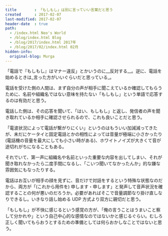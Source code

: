 ```yaml
---
title        : 「もしもし」は別に言っていい言葉だと思う
created      : 2017-02-07
last-modified: 2017-02-07
header-date  : true
path:
  - /index.html Neo's World
  - /blog/index.html Blog
  - /blog/2017/index.html 2017年
  - /blog/2017/02/index.html 02月
hidden-info:
  original-blog: Murga
---
```


「電話で『もしもし』はマナー違反」とかいうのに__反対する__。逆に、電話を始めるときは_言った方がいいぐらいだと思っている_。

電話を受けた側の人間は、まず自分の声が相手に聞こえているか確認してもらうために、名前や組織名ではない意味を持たない「もしもし」という単語で応答するのは有効だと思う。

電話した側は、その応答を聞いて、「はい、もしもし」と返し、発信者の声を聞き取れているか相手に確認させられるので、これも良いことだと思う。

「電波状況によって電話が繋がりにくい」というのはもういい加減減ってきたが、未だにケータイと固定電話とかの相性によっては音量が極端に小さかったり (電話機の音量を最大にしても小さい時がある)、ホワイトノイズが大きくて音が途切れがちになることもある。

それでいて、第一声に組織名や名前といった重要な内容を出してしまい、それが聞き取れなかったら二度手間になるし、「こいつ聞いてなかったんか」的な嫌な雰囲気にもなったりする。

電話はお互いが相手の顔を見ずに、音だけで対話をするという特殊な状態なのだから、両方が「(これから用件を) 申します・申します」と発声して音声状況を確認することの何が悪いのだろうか。必要があればそこで音量調節なり掛け直しなりできるし。いきなり話し始める UDP 方式より双方に親切だと思う。

「もしもし」が不快に感じるという感覚の方が、「俺の言うことはうまいこと察して分かれや」という自己中心的な感情なのではないかと感じるぐらい。むしろ正しく聞いてもらおうとするための準備としては何らおかしなことではないと思う。
